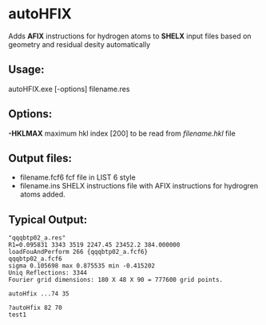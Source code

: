 # autoHFIX
Adds **AFIX** instructions for hydrogen atoms to **SHELX** input files based on geometry and residual desity automatically

## Usage:

autoHFIX.exe [-options] filename.res

## Options:

**-HKLMAX** maximum hkl index [200] to be read from *filename.hkl* file

## Output files:

* filename.fcf6 fcf file in LIST 6 style
* filename.ins SHELX instructions file with AFIX instructions for hydrogren atoms added.

## Typical Output:

```
"qqqbtp02_a.res"
R1=0.095831 3343 3519 2247.45 23452.2 384.000000
loadFouAndPerform 266 {qqqbtp02_a.fcf6}
qqqbtp02_a.fcf6
sigma 0.105698 max 0.875535 min -0.415202
Uniq Reflections: 3344
Fourier grid dimensions: 180 X 48 X 90 = 777600 grid points.

autoHfix ...74 35

?autoHfix 82 70
test1

```

